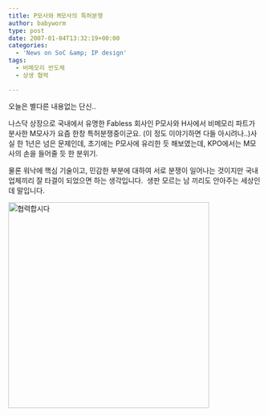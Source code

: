 ```yaml
---
title: P모사와 M모사의 특허분쟁
author: babyworm
type: post
date: 2007-01-04T13:32:19+00:00
categories:
  - 'News on SoC &amp; IP design'
tags:
  - 비메모리 반도체
  - 상생 협력

---
```

오늘은 별다른 내용없는 단신..

  


나스닥 상장으로 국내에서 유명한 Fabless 회사인 P모사와 H사에서 비메모리 파트가 분사한 M모사가 요즘 한창 특허분쟁중이군요. (이 정도 이야기하면 다들 아시려나..)사실 한 1년은 넘은 문제인데, 초기에는 P모사에 유리한 듯 해보였는데, KPO에서는 M모사의 손을 들어줄 듯 한 분위기.

  


물론 워낙에 핵심 기술이고, 민감한 부분에 대하여 서로 분쟁이 일어나는 것이지만 국내 업체끼리 잘 타결이 되었으면 하는 생각입니다.&nbsp; 생판 모르는 남 끼리도 안아주는 세상인데 말입니다. 

<img loading="lazy" decoding="async" src="https://i0.wp.com/babyworm.net/wordpress/wp-content/uploads/1/cfile1.uf.1416DE4B4D6A7AD32CC0DB.jpg?resize=400%2C411" class="aligncenter" width="400" height="411" alt="협력합시다" data-recalc-dims="1" />